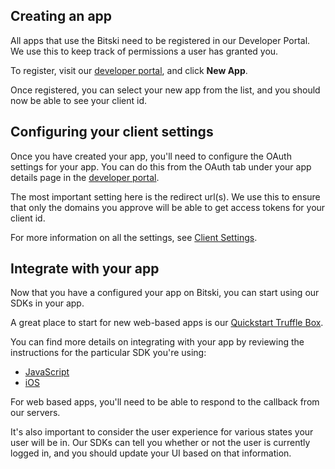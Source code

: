 ## Creating an app

All apps that use the Bitski need to be registered in our Developer Portal. We use this to keep track of permissions a user has granted you.

To register, visit our <a href="https://developer.bitski.com" target="_blank">developer portal</a>, and click **New App**.

Once registered, you can select your new app from the list, and you should now be able to see your client id.

## Configuring your client settings

Once you have created your app, you'll need to configure the OAuth settings for your app. You can do this from the OAuth tab under your app details page in the <a href="https://developer.bitski.com" target="_blank">developer portal</a>.

The most important setting here is the redirect url(s). We use this to ensure that only the domains you approve will be able to get access tokens for your client id.

For more information on all the settings, see [Client Settings](client-settings.md).

## Integrate with your app

Now that you have a configured your app on Bitski, you can start using our SDKs in your app.

A great place to start for new web-based apps is our <a href="https://github.com/BitskiCo/quickstart" target="_blank">Quickstart Truffle Box</a>.

You can find more details on integrating with your app by reviewing the instructions for the particular SDK you're using:

- <a href="https://github.com/BitskiCo/bitski-js" target="_blank">JavaScript</a>
- <a href="https://github.com/BitskiCo/bitski-ios" target="_blank">iOS</a>

For web based apps, you'll need to be able to respond to the callback from our servers.

It's also important to consider the user experience for various states your user will be in. Our SDKs can tell you whether or not the user is currently logged in, and you should update your UI based on that information.
